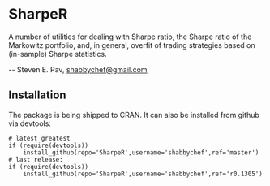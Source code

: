 # SharpeR

A number of utilities for dealing with Sharpe ratio, the Sharpe ratio of the
Markowitz portfolio, and, in general, overfit of trading strategies based on
(in-sample) Sharpe statistics.

-- Steven E. Pav, shabbychef@gmail.com

## Installation

The package is being shipped to CRAN. It can also be installed from github via devtools:

```
# latest greatest
if (require(devtools))
	install_github(repo='SharpeR',username='shabbychef',ref='master')
# last release:
if (require(devtools))
	install_github(repo='SharpeR',username='shabbychef',ref='r0.1305')
```

